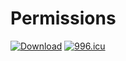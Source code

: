 # Permissions
[![Download](https://api.bintray.com/packages/novate/androidx/permissions/images/download.svg)](https://bintray.com/novate/androidx/permissions/_latestVersion) [![996.icu](https://img.shields.io/badge/link-996.icu-red.svg)](https://996.icu)


